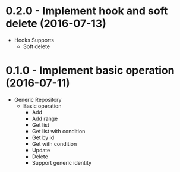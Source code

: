 <a name=""></a>
#  0.2.0 - Implement hook and soft delete (2016-07-13) 

* Hooks Supports
    * Soft delete

<a name=""></a>
#  0.1.0 - Implement basic operation (2016-07-11) 

* Generic Repository
    * Basic operation
        * Add
        * Add range
        * Get list
        * Get list with condition
        * Get by id
        * Get with condition
        * Update
        * Delete
        * Support generic identity


